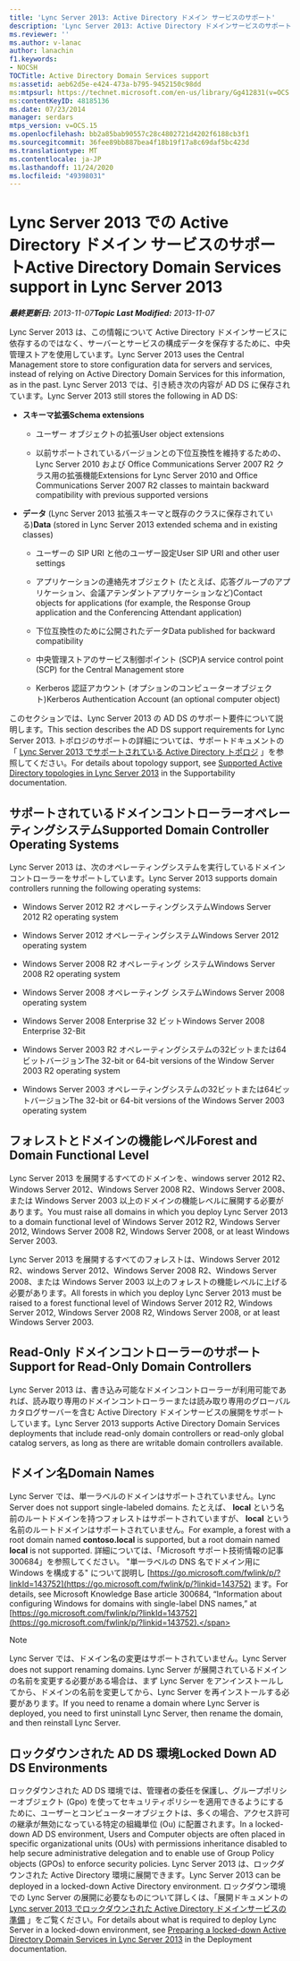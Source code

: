 ```yaml
---
title: 'Lync Server 2013: Active Directory ドメイン サービスのサポート'
description: 'Lync Server 2013: Active Directory ドメインサービスのサポート。'
ms.reviewer: ''
ms.author: v-lanac
author: lanachin
f1.keywords:
- NOCSH
TOCTitle: Active Directory Domain Services support
ms:assetid: aeb62d5e-e424-473a-b795-9452150c98dd
ms:mtpsurl: https://technet.microsoft.com/en-us/library/Gg412831(v=OCS.15)
ms:contentKeyID: 48185136
ms.date: 07/23/2014
manager: serdars
mtps_version: v=OCS.15
ms.openlocfilehash: bb2a85bab90557c28c4802721d4202f6188cb3f1
ms.sourcegitcommit: 36fee89bb887bea4f18b19f17a8c69daf5bc423d
ms.translationtype: MT
ms.contentlocale: ja-JP
ms.lasthandoff: 11/24/2020
ms.locfileid: "49398031"
---
```

# <a name="active-directory-domain-services-support-in-lync-server-2013"></a><span data-ttu-id="4a3d3-103">Lync Server 2013 での Active Directory ドメイン サービスのサポート</span><span class="sxs-lookup"><span data-stu-id="4a3d3-103">Active Directory Domain Services support in Lync Server 2013</span></span>

<div data-xmlns="http://www.w3.org/1999/xhtml">

<div class="topic" data-xmlns="http://www.w3.org/1999/xhtml" data-msxsl="urn:schemas-microsoft-com:xslt" data-cs="https://msdn.microsoft.com/">

<div data-asp="https://msdn2.microsoft.com/asp">



</div>

<div id="mainSection">

<div id="mainBody"><span data-ttu-id="4a3d3-104">

<span> </span></span><span class="sxs-lookup"><span data-stu-id="4a3d3-104">

<span> </span></span></span>

<span data-ttu-id="4a3d3-105">_**最終更新日:** 2013-11-07_</span><span class="sxs-lookup"><span data-stu-id="4a3d3-105">_**Topic Last Modified:** 2013-11-07_</span></span>

<span data-ttu-id="4a3d3-106">Lync Server 2013 は、この情報について Active Directory ドメインサービスに依存するのではなく、サーバーとサービスの構成データを保存するために、中央管理ストアを使用しています。</span><span class="sxs-lookup"><span data-stu-id="4a3d3-106">Lync Server 2013 uses the Central Management store to store configuration data for servers and services, instead of relying on Active Directory Domain Services for this information, as in the past.</span></span> <span data-ttu-id="4a3d3-107">Lync Server 2013 では、引き続き次の内容が AD DS に保存されています。</span><span class="sxs-lookup"><span data-stu-id="4a3d3-107">Lync Server 2013 still stores the following in AD DS:</span></span>

  - <span data-ttu-id="4a3d3-108">**スキーマ拡張**</span><span class="sxs-lookup"><span data-stu-id="4a3d3-108">**Schema extensions**</span></span>
    
      - <span data-ttu-id="4a3d3-109">ユーザー オブジェクトの拡張</span><span class="sxs-lookup"><span data-stu-id="4a3d3-109">User object extensions</span></span>
    
      - <span data-ttu-id="4a3d3-110">以前サポートされているバージョンとの下位互換性を維持するための、Lync Server 2010 および Office Communications Server 2007 R2 クラス用の拡張機能</span><span class="sxs-lookup"><span data-stu-id="4a3d3-110">Extensions for Lync Server 2010 and Office Communications Server 2007 R2 classes to maintain backward compatibility with previous supported versions</span></span>

  - <span data-ttu-id="4a3d3-111">**データ** (Lync Server 2013 拡張スキーマと既存のクラスに保存されている)</span><span class="sxs-lookup"><span data-stu-id="4a3d3-111">**Data** (stored in Lync Server 2013 extended schema and in existing classes)</span></span>
    
      - <span data-ttu-id="4a3d3-112">ユーザーの SIP URI と他のユーザー設定</span><span class="sxs-lookup"><span data-stu-id="4a3d3-112">User SIP URI and other user settings</span></span>
    
      - <span data-ttu-id="4a3d3-113">アプリケーションの連絡先オブジェクト (たとえば、応答グループのアプリケーション、会議アテンダントアプリケーションなど)</span><span class="sxs-lookup"><span data-stu-id="4a3d3-113">Contact objects for applications (for example, the Response Group application and the Conferencing Attendant application)</span></span>
    
      - <span data-ttu-id="4a3d3-114">下位互換性のために公開されたデータ</span><span class="sxs-lookup"><span data-stu-id="4a3d3-114">Data published for backward compatibility</span></span>
    
      - <span data-ttu-id="4a3d3-115">中央管理ストアのサービス制御ポイント (SCP)</span><span class="sxs-lookup"><span data-stu-id="4a3d3-115">A service control point (SCP) for the Central Management store</span></span>
    
      - <span data-ttu-id="4a3d3-116">Kerberos 認証アカウント (オプションのコンピューターオブジェクト)</span><span class="sxs-lookup"><span data-stu-id="4a3d3-116">Kerberos Authentication Account (an optional computer object)</span></span>

<span data-ttu-id="4a3d3-117">このセクションでは、Lync Server 2013 の AD DS のサポート要件について説明します。</span><span class="sxs-lookup"><span data-stu-id="4a3d3-117">This section describes the AD DS support requirements for Lync Server 2013.</span></span> <span data-ttu-id="4a3d3-118">トポロジのサポートの詳細については、サポートドキュメントの「 [Lync Server 2013 でサポートされている Active Directory トポロジ](lync-server-2013-supported-active-directory-topologies.md) 」を参照してください。</span><span class="sxs-lookup"><span data-stu-id="4a3d3-118">For details about topology support, see [Supported Active Directory topologies in Lync Server 2013](lync-server-2013-supported-active-directory-topologies.md) in the Supportability documentation.</span></span>

<div>

## <a name="supported-domain-controller-operating-systems"></a><span data-ttu-id="4a3d3-119">サポートされているドメインコントローラーオペレーティングシステム</span><span class="sxs-lookup"><span data-stu-id="4a3d3-119">Supported Domain Controller Operating Systems</span></span>

<span data-ttu-id="4a3d3-120">Lync Server 2013 は、次のオペレーティングシステムを実行しているドメインコントローラーをサポートしています。</span><span class="sxs-lookup"><span data-stu-id="4a3d3-120">Lync Server 2013 supports domain controllers running the following operating systems:</span></span>

  - <span data-ttu-id="4a3d3-121">Windows Server 2012 R2 オペレーティングシステム</span><span class="sxs-lookup"><span data-stu-id="4a3d3-121">Windows Server 2012 R2 operating system</span></span>

  - <span data-ttu-id="4a3d3-122">Windows Server 2012 オペレーティングシステム</span><span class="sxs-lookup"><span data-stu-id="4a3d3-122">Windows Server 2012 operating system</span></span>

  - <span data-ttu-id="4a3d3-123">Windows Server 2008 R2 オペレーティング システム</span><span class="sxs-lookup"><span data-stu-id="4a3d3-123">Windows Server 2008 R2 operating system</span></span>

  - <span data-ttu-id="4a3d3-124">Windows Server 2008 オペレーティング システム</span><span class="sxs-lookup"><span data-stu-id="4a3d3-124">Windows Server 2008 operating system</span></span>

  - <span data-ttu-id="4a3d3-125">Windows Server 2008 Enterprise 32 ビット</span><span class="sxs-lookup"><span data-stu-id="4a3d3-125">Windows Server 2008 Enterprise 32-Bit</span></span>

  - <span data-ttu-id="4a3d3-126">Windows Server 2003 R2 オペレーティングシステムの32ビットまたは64ビットバージョン</span><span class="sxs-lookup"><span data-stu-id="4a3d3-126">The 32-bit or 64-bit versions of the Window Server 2003 R2 operating system</span></span>

  - <span data-ttu-id="4a3d3-127">Windows Server 2003 オペレーティングシステムの32ビットまたは64ビットバージョン</span><span class="sxs-lookup"><span data-stu-id="4a3d3-127">The 32-bit or 64-bit versions of the Windows Server 2003 operating system</span></span>

</div>

<div>

## <a name="forest-and-domain-functional-level"></a><span data-ttu-id="4a3d3-128">フォレストとドメインの機能レベル</span><span class="sxs-lookup"><span data-stu-id="4a3d3-128">Forest and Domain Functional Level</span></span>

<span data-ttu-id="4a3d3-129">Lync Server 2013 を展開するすべてのドメインを、windows server 2012 R2、Windows Server 2012、Windows Server 2008 R2、Windows Server 2008、または Windows Server 2003 以上のドメインの機能レベルに展開する必要があります。</span><span class="sxs-lookup"><span data-stu-id="4a3d3-129">You must raise all domains in which you deploy Lync Server 2013 to a domain functional level of Windows Server 2012 R2, Windows Server 2012, Windows Server 2008 R2, Windows Server 2008, or at least Windows Server 2003.</span></span>

<span data-ttu-id="4a3d3-130">Lync Server 2013 を展開するすべてのフォレストは、Windows Server 2012 R2、windows Server 2012、Windows Server 2008 R2、Windows Server 2008、または Windows Server 2003 以上のフォレストの機能レベルに上げる必要があります。</span><span class="sxs-lookup"><span data-stu-id="4a3d3-130">All forests in which you deploy Lync Server 2013 must be raised to a forest functional level of Windows Server 2012 R2, Windows Server 2012, Windows Server 2008 R2, Windows Server 2008, or at least Windows Server 2003.</span></span>

</div>

<div>

## <a name="support-for-read-only-domain-controllers"></a><span data-ttu-id="4a3d3-131">Read-Only ドメインコントローラーのサポート</span><span class="sxs-lookup"><span data-stu-id="4a3d3-131">Support for Read-Only Domain Controllers</span></span>

<span data-ttu-id="4a3d3-132">Lync Server 2013 は、書き込み可能なドメインコントローラーが利用可能であれば、読み取り専用のドメインコントローラーまたは読み取り専用のグローバルカタログサーバーを含む Active Directory ドメインサービスの展開をサポートしています。</span><span class="sxs-lookup"><span data-stu-id="4a3d3-132">Lync Server 2013 supports Active Directory Domain Services deployments that include read-only domain controllers or read-only global catalog servers, as long as there are writable domain controllers available.</span></span>

</div>

<div>

## <a name="domain-names"></a><span data-ttu-id="4a3d3-133">ドメイン名</span><span class="sxs-lookup"><span data-stu-id="4a3d3-133">Domain Names</span></span>

<span data-ttu-id="4a3d3-134">Lync Server では、単一ラベルのドメインはサポートされていません。</span><span class="sxs-lookup"><span data-stu-id="4a3d3-134">Lync Server does not support single-labeled domains.</span></span> <span data-ttu-id="4a3d3-135">たとえば、 **local** という名前のルートドメインを持つフォレストはサポートされていますが、 **local** という名前のルートドメインはサポートされていません。</span><span class="sxs-lookup"><span data-stu-id="4a3d3-135">For example, a forest with a root domain named **contoso.local** is supported, but a root domain named **local** is not supported.</span></span> <span data-ttu-id="4a3d3-136">詳細については、「Microsoft サポート技術情報の記事300684」を参照してください。 "単一ラベルの DNS 名でドメイン用に Windows を構成する" について説明し [https://go.microsoft.com/fwlink/p/?linkId=143752](https://go.microsoft.com/fwlink/p/?linkid=143752) ます。</span><span class="sxs-lookup"><span data-stu-id="4a3d3-136">For details, see Microsoft Knowledge Base article 300684, “Information about configuring Windows for domains with single-label DNS names,” at [https://go.microsoft.com/fwlink/p/?linkId=143752](https://go.microsoft.com/fwlink/p/?linkid=143752).</span></span>

<div>


> [!NOTE]  
> <span data-ttu-id="4a3d3-137">Lync Server では、ドメイン名の変更はサポートされていません。</span><span class="sxs-lookup"><span data-stu-id="4a3d3-137">Lync Server does not support renaming domains.</span></span> <span data-ttu-id="4a3d3-138">Lync Server が展開されているドメインの名前を変更する必要がある場合は、まず Lync Server をアンインストールしてから、ドメインの名前を変更してから、Lync Server を再インストールする必要があります。</span><span class="sxs-lookup"><span data-stu-id="4a3d3-138">If you need to rename a domain where Lync Server is deployed, you need to first uninstall Lync Server, then rename the domain, and then reinstall Lync Server.</span></span>



</div>

</div>

<div>

## <a name="locked-down-ad-ds-environments"></a><span data-ttu-id="4a3d3-139">ロックダウンされた AD DS 環境</span><span class="sxs-lookup"><span data-stu-id="4a3d3-139">Locked Down AD DS Environments</span></span>

<span data-ttu-id="4a3d3-140">ロックダウンされた AD DS 環境では、管理者の委任を保護し、グループポリシーオブジェクト (Gpo) を使ってセキュリティポリシーを適用できるようにするために、ユーザーとコンピューターオブジェクトは、多くの場合、アクセス許可の継承が無効になっている特定の組織単位 (Ou) に配置されます。</span><span class="sxs-lookup"><span data-stu-id="4a3d3-140">In a locked-down AD DS environment, Users and Computer objects are often placed in specific organizational units (OUs) with permissions inheritance disabled to help secure administrative delegation and to enable use of Group Policy objects (GPOs) to enforce security policies.</span></span> <span data-ttu-id="4a3d3-141">Lync Server 2013 は、ロックダウンされた Active Directory 環境に展開できます。</span><span class="sxs-lookup"><span data-stu-id="4a3d3-141">Lync Server 2013 can be deployed in a locked-down Active Directory environment.</span></span> <span data-ttu-id="4a3d3-142">ロックダウン環境での Lync Server の展開に必要なものについて詳しくは、「展開ドキュメントの [Lync server 2013 でロックダウンされた Active Directory ドメインサービスの準備](lync-server-2013-preparing-a-locked-down-active-directory-domain-services.md) 」をご覧ください。</span><span class="sxs-lookup"><span data-stu-id="4a3d3-142">For details about what is required to deploy Lync Server in a locked-down environment, see [Preparing a locked-down Active Directory Domain Services in Lync Server 2013](lync-server-2013-preparing-a-locked-down-active-directory-domain-services.md) in the Deployment documentation.</span></span>

<span data-ttu-id="4a3d3-143"></div>

</div>

<span> </span>

</div>

</div>

</span><span class="sxs-lookup"><span data-stu-id="4a3d3-143"></div>

</div>

<span> </span>

</div>

</div>

</span></span></div>

